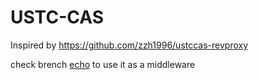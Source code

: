 # USTC-CAS

Inspired by https://github.com/zzh1996/ustccas-revproxy

check brench [echo](https://github.com/Kasper4649/USTC-CAS/tree/echo) to use it as a middleware
